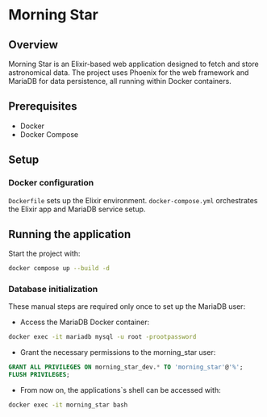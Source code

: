 # Morning Star
## Overview

Morning Star is an Elixir-based web application designed to fetch and store astronomical data. The project uses Phoenix for the web framework and MariaDB for data persistence, all running within Docker containers.

## Prerequisites

- Docker
- Docker Compose

## Setup

### Docker configuration

`Dockerfile` sets up the Elixir environment.
`docker-compose.yml` orchestrates the Elixir app and MariaDB service setup.

## Running the application

Start the project with:

```bash
docker compose up --build -d
```

### Database initialization

These manual steps are required only once to set up the MariaDB user:

* Access the MariaDB Docker container:

```bash
docker exec -it mariadb mysql -u root -prootpassword
```

* Grant the necessary permissions to the morning_star user:

```sql
GRANT ALL PRIVILEGES ON morning_star_dev.* TO 'morning_star'@'%';
FLUSH PRIVILEGES;
```

* From now on, the applications`s shell can be accessed with:

```bash
docker exec -it morning_star bash
```